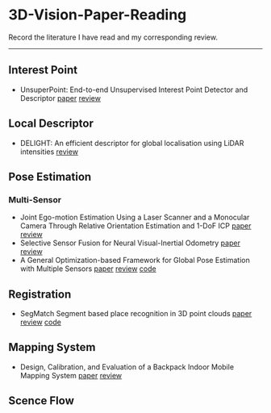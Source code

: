 
# 3D-Vision-Paper-Reading
Record the literature I have read and my corresponding review.

---

## Interest Point
- UnsuperPoint: End-to-end Unsupervised Interest Point Detector and Descriptor [paper](https://arxiv.org/pdf/1907.04011.pdf) [review]()

## Local Descriptor
- DELIGHT: An efficient descriptor for global localisation using LiDAR intensities [review](http://blog.leanote.com/post/jinbin_tan@icloud.com/845884a33010)

## Pose Estimation
### Multi-Sensor
- Joint Ego-motion Estimation Using a Laser Scanner and a Monocular Camera Through Relative Orientation Estimation and 1-DoF ICP [paper](http://www.ipb.uni-bonn.de/wp-content/papercite-data/pdf/huang2018iros.pdf) [review](http://blog.leanote.com/post/jinbin_tan@icloud.com/Paper-Reading-Joint-Ego-motion-Estimation)
- Selective Sensor Fusion for Neural Visual-Inertial Odometry [paper](http://openaccess.thecvf.com/content_CVPR_2019/html/Chen_Selective_Sensor_Fusion_for_Neural_Visual-Inertial_Odometry_CVPR_2019_paper.html) [review](http://blog.leanote.com/post/jinbin_tan@icloud.com/%E5%9F%BA%E4%BA%8E%E6%B7%B1%E5%BA%A6%E5%AD%A6%E4%B9%A0%E7%9A%84%E5%8F%AF%E9%80%89%E6%8B%A9VIO)
- A General Optimization-based Framework for Global Pose Estimation with Multiple Sensors [paper]() [review](http://blog.leanote.com/post/jinbin_tan@icloud.com/dfb4fdf4e398) [code](https://github.com/HKUST-Aerial-Robotics/VINS-Fusion) 

## Registration
- SegMatch Segment based place recognition in 3D point clouds [paper](https://www.researchgate.net/publication/318693876_SegMatch_Segment_based_place_recognition_in_3D_point_clouds) [review](http://blog.leanote.com/post/jinbin_tan@icloud.com/SegMatch) [code](https://github.com/ethz-asl/segmatch)

## Mapping System
- Design, Calibration, and Evaluation of a Backpack Indoor Mobile Mapping System [paper](https://www.mdpi.com/2072-4292/11/8/905/pdf-vor) [review](http://blog.leanote.com/post/jinbin_tan@icloud.com/2127337f63e5)

## Scence Flow
